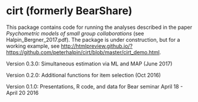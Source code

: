 # cirt (formerly BearShare)

This package contains code for running the analyses described in the paper *Psychometric models of small group collaborations* (see Halpin_Bergner_2017.pdf). The package is under construction, but for a working example, see http://htmlpreview.github.io/?https://github.com/peterhalpin/cirt/blob/master/cirt_demo.html. 

Version 0.3.0: Simultaneous estimation via ML and MAP (June 2017)

Version 0.2.0: Additional functions for item selection (Oct 2016)

Version 0.1.0: Presentations, R code, and data for Bear seminar April 18 - April 20 2016
